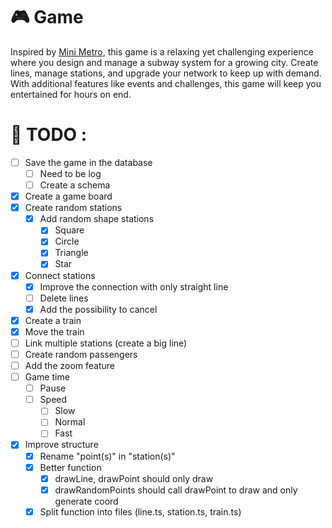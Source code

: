 # 🎮 Game

Inspired by [Mini Metro](https://store.steampowered.com/app/287980/Mini_Metro/), this game is a relaxing yet challenging experience where you design and manage a subway system for a growing city. Create lines, manage stations, and upgrade your network to keep up with demand. With additional features like events and challenges, this game will keep you entertained for hours on end.

# 📝 TODO : 

- [ ] Save the game in the database
    - [ ] Need to be log
    - [ ] Create a schema
- [X] Create a game board
- [X] Create random stations
    - [X] Add random shape stations
        - [X] Square
        - [X] Circle
        - [X] Triangle
        - [X] Star  	
- [X] Connect stations
    - [X] Improve the connection with only straight line
    - [ ] Delete lines
    - [X] Add the possibility to cancel
- [X] Create a train
- [X] Move the train
- [ ] Link multiple stations (create a big line)
- [ ] Create random passengers
- [ ] Add the zoom feature
- [ ] Game time
    - [ ] Pause
    - [ ] Speed
        - [ ] Slow
        - [ ] Normal    
        - [ ] Fast
- [X] Improve structure
    - [X] Rename "point(s)" in "station(s)" 
    - [X] Better function
        - [X] drawLine, drawPoint should only draw
        - [X] drawRandomPoints should call drawPoint to draw and only generate coord
    - [X] Split function into files (line.ts, station.ts, train.ts)
